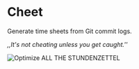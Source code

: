 # Cheet

Generate time sheets from Git commit logs.

*,,It's not cheating unless you get caught.''*

![Optimize ALL THE STUNDENZETTEL](http://cdn.meme.am/instances/500x/15106302.jpg)

